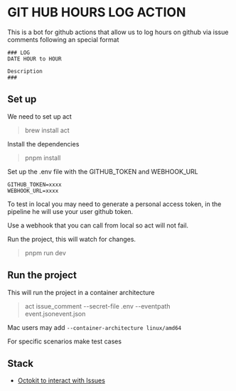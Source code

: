 # GIT HUB HOURS LOG ACTION

This is a bot for github actions that allow us to log hours on github via issue comments following an special format

```
### LOG
DATE HOUR to HOUR

Description
###
```

## Set up

We need to set up act

> brew install act

Install the dependencies

 > pnpm install
 
Set up the .env file with the GITHUB_TOKEN and WEBHOOK_URL

```
GITHUB_TOKEN=xxxx
WEBHOOK_URL=xxxx
```

To test in local you may need to generate a personal access token,
in the pipeline he will use your user github token.

Use a webhook that you can call from local so act will not fail.
 
Run the project, this will watch for changes.

> pnpm run dev 

## Run the project

This will run the project in a container architecture

> act issue_comment --secret-file .env --eventpath event.jsonevent.json

Mac users may add `--container-architecture linux/amd64 `

For specific scenarios make test cases

## Stack

- [Octokit to interact with Issues](https://octokit.github.io/rest.js/v21)